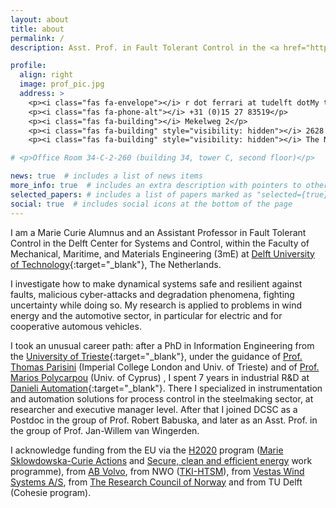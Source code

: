 ```yaml
---
layout: about
title: about
permalink: /
description: Asst. Prof. in Fault Tolerant Control in the <a href="http://www.dcsc.tudelft.nl" >Delft Center for Systems and Control</a>, at Delft University of Technology 

profile:
  align: right
  image: prof_pic.jpg
  address: >
    <p><i class="fas fa-envelope"></i> r dot ferrari at tudelft dotMy team and  nl</p>
    <p><i class="fas fa-phone-alt"></i> +31 (0)15 27 83519</p>
    <p><i class="fas fa-building"></i> Mekelweg 2</p>
    <p><i class="fas fa-building" style="visibility: hidden"></i> 2628 CD, Delft</p>
    <p><i class="fas fa-building" style="visibility: hidden"></i> The Netherlands</p>

# <p>Office Room 34-C-2-260 (building 34, tower C, second floor)</p>

news: true  # includes a list of news items
more_info: true  # includes an extra description with pointers to other detailed pages, CV, etc.
selected_papers: # includes a list of papers marked as "selected={true}"
social: true  # includes social icons at the bottom of the page
---
```


<!-- - Who I am -->

I am a Marie Curie Alumnus and an Assistant Professor in Fault Tolerant Control in the Delft Center for Systems and Control, within the Faculty of Mechanical, Maritime, and Materials Engineering (3mE) at [Delft University of Technology](http://www.tudelft.nl/en){:target="\_blank"}, The Netherlands.

<!-- - what I do -->

I investigate how to make dynamical systems safe and resilient against faults, malicious cyber-attacks and degradation phenomena, fighting uncertainty while doing so. My research is applied to problems in wind energy and the automotive sector, in particular for electric and for cooperative automous vehicles.


<!-- - How I got here and with whom I worked -->



I took an unusual career path: after a PhD in Information Engineering from the [University of Trieste](http://www.units.it/en){:target="\_blank"}, under the guidance of [Prof. Thomas Parisini](https://www.imperial.ac.uk/people/t.parisini) (Imperial College London and Univ. of Trieste) and of [Prof. Marios Polycarpou](https://www.kios.ucy.ac.cy/people/kios-faculty/7-marios-polycarpou.html) (Univ. of Cyprus)
, I spent 7 years in industrial R&D at [Danieli Automation](https://www.dca.it/en){:target="\_blank"}. There I specialized in instrumentation and automation solutions for process control in the steelmaking sector, at researcher and executive manager level. After that I joined DCSC as a Postdoc in the group of Prof. Robert Babuska, and later as an Asst. Prof. in the group of Prof. Jan-Willem van Wingerden.

<!-- - Acknowledge support from funding -->

I acknowledge funding from the EU via the [H2020](https://ec.europa.eu/programmes/horizon2020/) program ([Marie Sklowdowska-Curie Actions](https://ec.europa.eu/research/mariecurieactions) and [Secure, clean and efficient energy](https://ec.europa.eu/research/participants/data/ref/h2020/wp/2018-2020/main/h2020-wp1820-energy_en.pdf) work programme), from [AB Volvo](http://www.volvogroup.com), from NWO ([TKI-HTSM](https://www.nwo.nl/en/researchprogrammes/high-tech-systemen-en-materialen-htsm)), from [Vestas Wind Systems A/S](https://www.vestas.com), from [The Research Council of Norway](https://www.forskningsradet.no/en/) and from TU Delft (Cohesie program).

<!-- You can read a CV of mine ** add PDF and link **, as well as some more information about my hobbies ** add page and link **. -->


<!-- Write your biography here. Tell the world about yourself. Link to your favorite [subreddit](http://reddit.com){:target="\_blank"}. You can put a picture in, too. The code is already in, just name your picture `prof_pic.jpg` and put it in the `img/` folder.

Put your address / P.O. box / other info right below your picture. You can also disable any these elements by editing `profile` property of the YAML header of your `_pages/about.md`. Edit `_bibliography/papers.bib` and Jekyll will render your [publications page](/al-folio/publications/) automatically.

Link to your social media connections, too. This theme is set up to use [Font Awesome icons](http://fortawesome.github.io/Font-Awesome/){:target="\_blank"} and [Academicons](https://jpswalsh.github.io/academicons/){:target="\_blank"}, like the ones below. Add your Facebook, Twitter, LinkedIn, Google Scholar, or just disable all of them. -->
